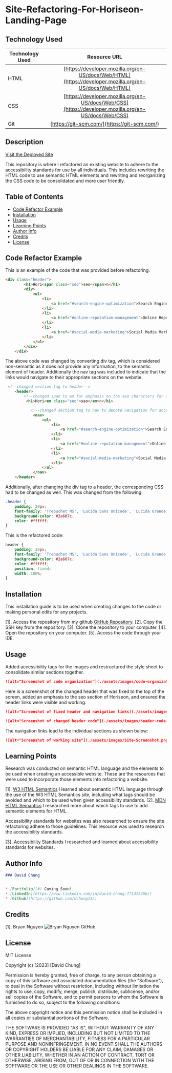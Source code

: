 # Site-Refactoring-For-Horiseon-Landing-Page

## Technology Used 

| Technology Used         | Resource URL           | 
| ------------- |:-------------:| 
| HTML    | [https://developer.mozilla.org/en-US/docs/Web/HTML](https://developer.mozilla.org/en-US/docs/Web/HTML) | 
| CSS     | [https://developer.mozilla.org/en-US/docs/Web/CSS](https://developer.mozilla.org/en-US/docs/Web/CSS)      |   
| Git | [https://git-scm.com/](https://git-scm.com/)     |  

## Description 

[Visit the Deployed Site](https://dchung12.github.io/Site-Refactoring)

This repository is where I refactored an existing website to adhere to the accessibility standards for use by all individuals. This includes rewriting the HTML code to use semantic HTML elements and rewriting and reorganizing the CSS code to be consolidated and more user friendly.  


## Table of Contents

* [Code Refactor Example](#code-refactor-example)
* [Installation](#installation)
* [Usage](#usage)
* [Learning Points](#learning-points)
* [Author Info](#author-info)
* [Credits](#credits)
* [License](#license)

## Code Refactor Example

This is an example of the code that was provided before refactoring.
```html
<div class="header">
        <h1>Hori<span class="seo">seo</span>n</h1>
        <div>
            <ul>
                <li>
                    <a href="#search-engine-optimization">Search Engine Optimization</a>
                </li>
                <li>
                    <a href="#online-reputation-management">Online Reputation Management</a>
                </li>
                <li>
                    <a href="#social-media-marketing">Social Media Marketing</a>
                </li>
            </ul>
        </div>
    </div>
```
The above code was changed by converting div tag, which is considered non-semantic as it does not provide any information, to the semantic element of header. Additionally the nav tag was included to indicate that the links would navigate to their appropriate sections on the webstie.
```html
 <!--changed section tag to header-->
    <header>
        <!--changed span to em for emphasis on the seo characters for accessibility reasons-->
         <h1>Hori<em class="seo">seo</em>n</h1>

           <!--changed section tag to nav to denote navigation for accessibility-->
            <nav>
                <ul>
                    <li>
                        <a href="#search-engine-optimization">Search Engine Optimization</a>
                    </li>
                    <li>
                        <a href="#online-reputation-management">Online Reputation Management</a>
                    </li>
                    <li>
                        <a href="#social-media-marketing">Social Media Marketing</a>
                    </li>
                </ul>
            </nav>
    </header>
```
Additionally, after changing the div tag to a header, the corresponding CSS had to be changed as well. This was changed from the following:

```css
.header {
    padding: 20px;
    font-family: 'Trebuchet MS', 'Lucida Sans Unicode', 'Lucida Grande', 'Lucida Sans', Arial, sans-serif;
    background-color: #2a607c;
    color: #ffffff;
}
```
This is the refactored code:

```css
header {
    padding: 20px;
    font-family: 'Trebuchet MS', 'Lucida Sans Unicode', 'Lucida Grande', 'Lucida Sans', Arial, sans-serif;
    background-color: #2a607c;
    color: #ffffff;
    position: fixed;
    width: 100%;
}
```

## Installation
This installation guide is to be used when creating changes to the code or making personal edits for any projects.

[1]. Access the repository from my github [GitHub Repository](https://github.com/dchung13/Site-Refractoring).
[2]. Copy the SSH key from the repository.
[3]. Clone the repository to your computer.
[4]. Open the repository on your computer.
[5]. Access the code through your IDE.

## Usage 

Added accessibility tags for the images and restructured the style sheet to consolidate similar sections together.

```md
![alt="Screenshot of code organization"](./assets/images/code-organization-snippet.png)
```

Here is a screenshot of the changed header that was fixed to the top of the screen, added an emphasis to the seo section of Horiseon, and ensured the header links were visible and working.
```md
![alt="Screenshot of fixed header and navigation links](./assets/images/site-header-screenshot.png)
```

```md
![alt="Screenshot of changed header code"](./assets/images/header-code-screenshot.png)
```
The navigation links lead to the individual sections as shown below:
```md
![alt="Screenshot of working site"](./assets/images/Site-Screenshot.png)
```

## Learning Points

Research was conducted on semantic HTML language and the elements to be used when creating an accessible website. These are the resources that were used to incorporate those elements into refactoring a website.

[1]. [W3 HTML Semantics](https://www.w3schools.com/html/html5_semantic_elements.asp) I learned about semantic HTML language through the use of the W3 HTML Semantics site, including what tags should be avoided and which to be used when given accessibility standards.
[2]. [MDN HTML Semantics](https://developer.mozilla.org/en-US/docs/Glossary/Semantics) I researched more about which tags to use to add semantic elements for HTML.

Accessibility standards for websites was also researched to ensure the site refactoring adhere to those guidelines. This resource was used to research the accessibility standards.

[3]. [Accessibility Standards](https://www.ada.gov/resources/web-guidance/) I researched and learned about accessibility standards for websites.

## Author Info

```md
### David Chung


* [Portfolio](#) Coming Soon!
* [LinkedIn](https://www.linkedin.com/in/david-chung-77141526b/)
* [Github](https://github.com/dchung13/)
```

## Credits

[1]. Bryan Nguyen ![Bryan Nguyen GitHub](https://github.com/bryannguyen9)

## License

MIT License

Copyright (c) [2023] [David Chung]

Permission is hereby granted, free of charge, to any person obtaining a copy
of this software and associated documentation files (the "Software"), to deal
in the Software without restriction, including without limitation the rights
to use, copy, modify, merge, publish, distribute, sublicense, and/or sell
copies of the Software, and to permit persons to whom the Software is
furnished to do so, subject to the following conditions:

The above copyright notice and this permission notice shall be included in all
copies or substantial portions of the Software.

THE SOFTWARE IS PROVIDED "AS IS", WITHOUT WARRANTY OF ANY KIND, EXPRESS OR
IMPLIED, INCLUDING BUT NOT LIMITED TO THE WARRANTIES OF MERCHANTABILITY,
FITNESS FOR A PARTICULAR PURPOSE AND NONINFRINGEMENT. IN NO EVENT SHALL THE
AUTHORS OR COPYRIGHT HOLDERS BE LIABLE FOR ANY CLAIM, DAMAGES OR OTHER
LIABILITY, WHETHER IN AN ACTION OF CONTRACT, TORT OR OTHERWISE, ARISING FROM,
OUT OF OR IN CONNECTION WITH THE SOFTWARE OR THE USE OR OTHER DEALINGS IN THE
SOFTWARE.
